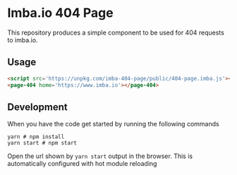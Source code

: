 # Imba.io 404 Page

This repository produces a simple component to be used for 404 requests to imba.io.

## Usage

```html
<script src='https://unpkg.com/imba-404-page/public/404-page.imba.js'></script>
<page-404 home='https://www.imba.io'></page-404>
```

## Development

When you have the code get started by running the following commands

```
yarn # npm install
yarn start # npm start
```

Open the url shown by `yarn start` output in the browser.
This is automatically configured with hot module reloading
